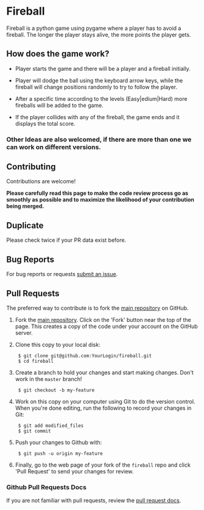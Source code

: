 # Fireball
Fireball is a python game using pygame where a player has to avoid a fireball. The longer the player stays alive, the more points the player gets.

## How does the game work?
 - Player starts the game and there will be a player and a fireball initially.  
 
 - Player will dodge the ball using the keyboard arrow keys, while the fireball will change positions randomly to try to follow the player.  

 - After a specific time according to the levels (Easy|edium|Hard) more fireballs will be added to the game.  
 - If the player collides with any of the fireball, the game ends and it displays the total score. 


### Other Ideas are also welcomed, if there are more than one we can work on different versions.

## Contributing

Contributions are welcome!

**Please carefully read this page to make the code review process go as smoothly as possible and to maximize the likelihood of your contribution being merged.**

## Duplicate 

Please check twice if your PR data exist before.

## Bug Reports

For bug reports or requests [submit an issue](https://github.com/bhansa/fireball/issues).

## Pull Requests

The preferred way to contribute is to fork the
[main repository](https://github.com/bhansa/fireball) on GitHub.

1. Fork the [main repository](https://github.com/bhansa/fireball).  Click on the 'Fork' button near the top of the page.  This creates a copy of the code under your account on the GitHub server.

2. Clone this copy to your local disk:

        $ git clone git@github.com:YourLogin/fireball.git
        $ cd fireball

3. Create a branch to hold your changes and start making changes. Don't work in the `master` branch!

        $ git checkout -b my-feature

4. Work on this copy on your computer using Git to do the version control. When you're done editing, run the following to record your changes in Git:

        $ git add modified_files
        $ git commit

5. Push your changes to Github with:

        $ git push -u origin my-feature

6. Finally, go to the web page of your fork of the `fireball` repo and click 'Pull Request' to send your changes for review.

### Github Pull Requests Docs

If you are not familiar with pull requests, review the [pull request docs](https://help.github.com/articles/using-pull-requests/).
